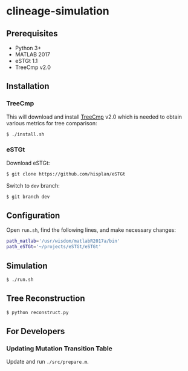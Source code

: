 # clineage-simulation

## Prerequisites

- Python 3+
- MATLAB 2017
- eSTGt 1.1
- TreeCmp v2.0

## Installation

### TreeCmp

This will download and install [TreeCmp](https://eti.pg.edu.pl/treecmp/index.html) v2.0 which is needed to obtain various metrics for tree comparison:

```bash
$ ./install.sh
```

### eSTGt

Download eSTGt:

```bash
$ git clone https://github.com/hisplan/eSTGt
```

Switch to `dev` branch:

```bash
$ git branch dev
```

## Configuration

Open `run.sh`, find the following lines, and make necessary changes:

```bash
path_matlab='/usr/wisdom/matlabR2017a/bin'
path_eSTGt='~/projects/eSTGt/eSTGt'
```

## Simulation

```bash
$ ./run.sh
```

## Tree Reconstruction

```bash
$ python reconstruct.py
```

## For Developers

### Updating Mutation Transition Table

Update and run `./src/prepare.m`.
